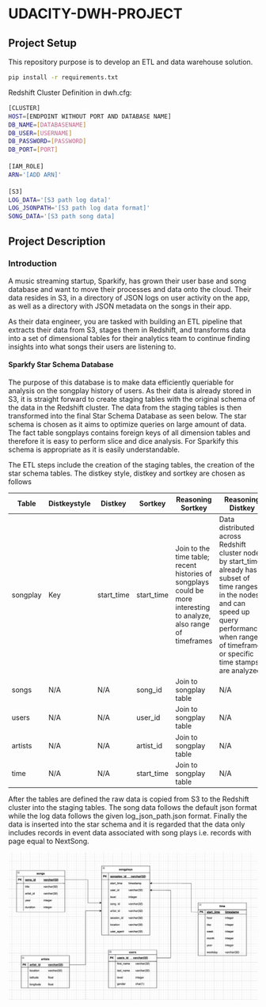 # UDACITY-DWH-PROJECT   

## Project Setup

This repository purpose is to develop an ETL and data warehouse solution.


```bash
pip install -r requirements.txt
```

Redshift Cluster Definition in dwh.cfg:
```bash
[CLUSTER]
HOST=[ENDPOINT WITHOUT PORT AND DATABASE NAME]
DB_NAME=[DATABASENAME]
DB_USER=[USERNAME]
DB_PASSWORD=[PASSWORD]
DB_PORT=[PORT]

[IAM_ROLE]
ARN='[ADD ARN]'

[S3]
LOG_DATA='[S3 path log data]'
LOG_JSONPATH='[S3 path log data format]'
SONG_DATA='[S3 path song data]
```

## Project Description

### Introduction
A music streaming startup, Sparkify, has grown their user base and song database and want to move their processes and data onto the cloud. Their data resides in S3, in a directory of JSON logs on user activity on the app, as well as a directory with JSON metadata on the songs in their app.

As their data engineer, you are tasked with building an ETL pipeline that extracts their data from S3, stages them in Redshift, and transforms data into a set of dimensional tables for their analytics team to continue finding insights into what songs their users are listening to.


#### Sparkfy Star Schema Database

The purpose of this database is to make data efficiently queriable for analysis on the songplay history of users. As their data is already stored in S3, it is straight forward to create staging tables with the original schema of the data in the Redshift cluster. The data from the staging tables is then transformed into the final Star Schema Database as seen below. The star schema is chosen as it aims to optimize queries on large amount of data. The fact table songplays contains foreign keys of all dimension tables and therefore it is easy to perform slice and dice analysis. For Sparkify this schema is appropriate as it is easily understandable. 

The ETL steps include the creation of the staging tables, the creation of the star schema tables. The distkey style, distkey and sortkey are chosen as follows

 Table | Distkeystyle | Distkey | Sortkey | Reasoning Sortkey | Reasoning Distkey |
| --- | --- | --- | --- | --- | --- |
| songplay | Key | start_time | start_time | Join to the time table; recent histories of songplays could be more interesting to analyze, also range of timeframes | Data distributed across Redshift cluster nodes by start_time already has subset of time ranges in the nodes and can speed up query performances when ranges of timeframes or specific time stamps are analyzed |
| songs | N/A | N/A | song_id | Join to songplay table | N/A |
| users | N/A | N/A | user_id | Join to songplay table | N/A |
| artists | N/A | N/A | artist_id | Join to songplay table | N/A |
| time | N/A | N/A | start_time | Join to songplay table | N/A |

After the tables are defined the raw data is copied from S3 to the Redshift cluster into the staging tables. The song data follows the default json format while the log data follows the given log_json_path.json format. 
Finally the data is inserted into the star schema and it is regarded that the data only includes records in event data associated with song plays i.e. records with page equal to NextSong.


![Alt text](image.png)